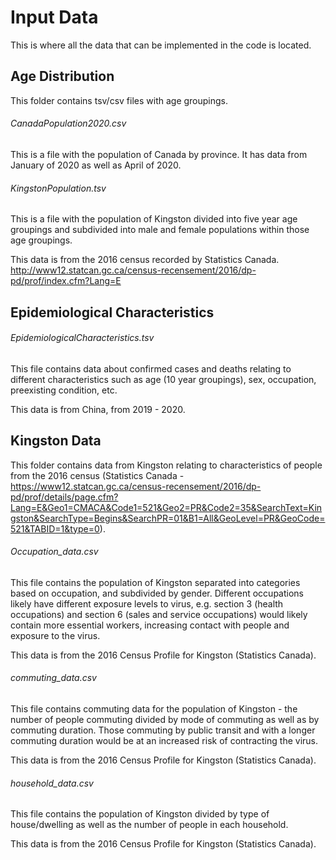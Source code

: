 # Input Data
This is where all the data that can be implemented in the code is located.


## Age Distribution
This folder contains tsv/csv files with age groupings.

###### CanadaPopulation2020.csv
This is a file with the population of Canada by province. It has data from January of 2020 as well as April of 2020. 

###### KingstonPopulation.tsv
This is a file with the population of Kingston divided into five year age groupings and subdivided into male and female populations within those age groupings.

This data is from the 2016 census recorded by Statistics Canada.
http://www12.statcan.gc.ca/census-recensement/2016/dp-pd/prof/index.cfm?Lang=E


## Epidemiological Characteristics

###### EpidemiologicalCharacteristics.tsv
This file contains data about confirmed cases and deaths relating to different characteristics such as age (10 year groupings), sex, occupation, preexisting condition, etc.

This data is from China, from 2019 - 2020.


## Kingston Data
This folder contains data from Kingston relating to characteristics of people from the 2016 census (Statistics Canada - https://www12.statcan.gc.ca/census-recensement/2016/dp-pd/prof/details/page.cfm?Lang=E&Geo1=CMACA&Code1=521&Geo2=PR&Code2=35&SearchText=Kingston&SearchType=Begins&SearchPR=01&B1=All&GeoLevel=PR&GeoCode=521&TABID=1&type=0).

###### Occupation_data.csv
This file contains the population of Kingston separated into categories based on occupation, and subdivided by gender. Different occupations likely have different exposure levels to virus, e.g. section 3 (health occupations) and section 6 (sales and service occupations) would likely contain more essential workers, increasing contact with people and exposure to the virus.

This data is from the 2016 Census Profile for Kingston (Statistics Canada).

###### commuting_data.csv
This file contains commuting data for the population of Kingston - the number of people commuting divided by mode of commuting as well as by commuting duration. Those commuting by public transit and with a longer commuting duration would be at an increased risk of contracting the virus. 

This data is from the 2016 Census Profile for Kingston (Statistics Canada).

###### household_data.csv
This file contains the population of Kingston divided by type of house/dwelling as well as the number of people in each household.

This data is from the 2016 Census Profile for Kingston (Statistics Canada).
